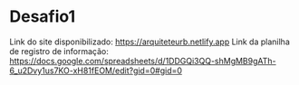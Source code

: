 # Desafio1
Link do site disponibilizado: https://arquiteteurb.netlify.app
Link da planilha de registro de informação: https://docs.google.com/spreadsheets/d/1DDGQi3QQ-shMgMB9gATh-6_u2Dvy1us7KO-xH81fEOM/edit?gid=0#gid=0
